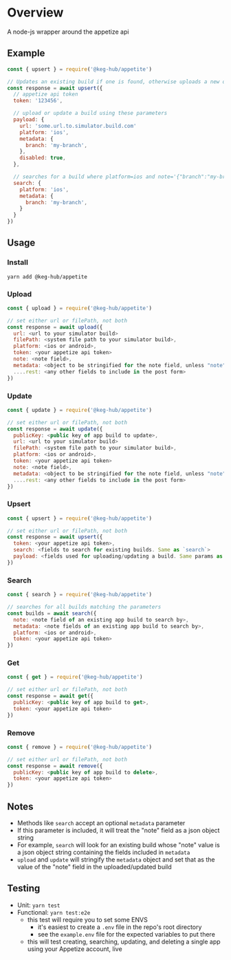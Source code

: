 # Overview

A node-js wrapper around the appetize api

## Example
```js
const { upsert } = require('@keg-hub/appetite')

// Updates an existing build if one is found, otherwise uploads a new one
const response = await upsert({
  // appetize api token
  token: '123456',

  // upload or update a build using these parameters
  payload: {
    url: 'some.url.to.simulator.build.com'
    platform: 'ios',
    metadata: {
      branch: 'my-branch',
    },
    disabled: true,
  },

  // searches for a build where platform=ios and note='{"branch":"my-branch"}'
  search: {
    platform: 'ios',
    metadata: {
      branch: 'my-branch',
    }
  }
})
```

## Usage

### Install
`yarn add @keg-hub/appetite`

### Upload
```js
const { upload } = require('@keg-hub/appetite')

// set either url or filePath, not both
const response = await upload({
  url: <url to your simulator build>
  filePath: <system file path to your simulator build>,
  platform: <ios or android>,
  token: <your appetize api token>
  note: <note field>,
  metadata: <object to be stringified for the note field, unless "note" param was defined>,
  ....rest: <any other fields to include in the post form>
})
```

### Update
```js
const { update } = require('@keg-hub/appetite')

// set either url or filePath, not both
const response = await update({
  publicKey: <public key of app build to update>,
  url: <url to your simulator build>
  filePath: <system file path to your simulator build>,
  platform: <ios or android>,
  token: <your appetize api token>
  note: <note field>,
  metadata: <object to be stringified for the note field, unless "note" param was defined>,
  ....rest: <any other fields to include in the post form>
})
```

### Upsert
```js
const { upsert } = require('@keg-hub/appetite')

// set either url or filePath, not both
const response = await upsert({
  token: <your appetize api token>,
  search: <fields to search for existing builds. Same as `search`>
  payload: <fields used for uploading/updating a build. Same params as `upload`>
})
```

### Search
```js
const { search } = require('@keg-hub/appetite')

// searches for all builds matching the parameters
const builds = await search({
  note: <note field of an existing app build to search by>,
  metadata: <note fields of an existing app build to search by>,
  platform: <ios or android>,
  token: <your appetize api token>
})
```

### Get
```js
const { get } = require('@keg-hub/appetite')

// set either url or filePath, not both
const response = await get({
  publicKey: <public key of app build to get>,
  token: <your appetize api token>
})
```

### Remove
```js
const { remove } = require('@keg-hub/appetite')

// set either url or filePath, not both
const response = await remove({
  publicKey: <public key of app build to delete>,
  token: <your appetize api token>
})
```

## Notes
* Methods like `search` accept an optional `metadata` parameter
* If this parameter is included, it will treat the "note" field as a json object string
* For example, `search` will look for an existing build whose "note" value is a json object string containing the fields included in `metadata`
* `upload` and `update` will stringify the `metadata` object and set that as the value of the "note" field in the uploaded/updated build

## Testing
* Unit: `yarn test` 
* Functional: `yarn test:e2e`
  * this test will require you to set some ENVS 
    * it's easiest to create a `.env` file in the repo's root directory
    * see the `example.env` file for the expected variables to put there
  * this will test creating, searching, updating, and deleting a single app using your Appetize account, live